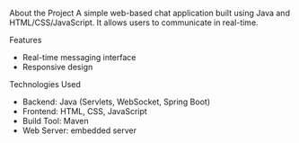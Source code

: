 About the Project
A simple web-based chat application built using Java and HTML/CSS/JavaScript. It allows users to communicate in real-time.

Features
- Real-time messaging interface
- Responsive design 


Technologies Used
- Backend: Java (Servlets, WebSocket, Spring Boot)
- Frontend: HTML, CSS, JavaScript
- Build Tool: Maven
- Web Server: embedded server

